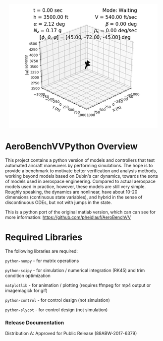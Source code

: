 ﻿<p align="center"> <img src="gcas_py.gif"/> </p>

# AeroBenchVVPython Overview
This project contains a python version of models and controllers that test automated aircraft maneuvers by performing simulations. The hope is to provide a benchmark to motivate better verification and analysis methods, working beyond models based on Dubin's car dynamics, towards the sorts of models used in aerospace engineering. Compared to actual aerospace models used in practice, however, these models are still very simple. Roughly speaking, the dynamics are nonlinear, have about 10-20 dimensions (continuous state variables), and hybrid in the sense of discontinuous ODEs, but not with jumps in the state. 

This is a python port of the original matlab version, which can can see for
more information: https://github.com/pheidlauf/AeroBenchVV

# Required Libraries 

The following libraries are required:

`python-numpy` - for matrix operations

`python-scipy` - for simulation / numerical integration (RK45) and trim condition optimization 

`matplotlib` - for animation / plotting (requires ffmpeg for mp4 output or imagemagick for gif)

`python-control` - for control design (not simulation)

`python-slycot` - for control design (not simulation)

### Release Documentation
Distribution A: Approved for Public Release (88ABW-2017-6379)
